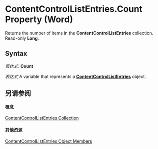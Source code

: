 
# ContentControlListEntries.Count Property (Word)

Returns the number of items in the  **ContentControlListEntries** collection. Read-only **Long**.


## Syntax

 _表达式_. **Count**

 _表达式_ A variable that represents a **[ContentControlListEntries](74b90054-e0a3-37c5-40d2-dc6dd6389cc5.md)** object.


## 另请参阅


#### 概念


[ContentControlListEntries Collection](74b90054-e0a3-37c5-40d2-dc6dd6389cc5.md)
#### 其他资源


[ContentControlListEntries Object Members](http://msdn.microsoft.com/library/a5795a64-fcc2-d058-11be-ab9d49204bb2%28Office.15%29.aspx)